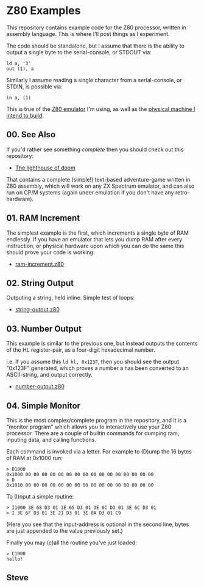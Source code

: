 # Z80 Examples

This repository contains example code for the Z80 processor, written in assembly language.  This is where I'll post things as I experiment.

The code should be standalone, but I assume that there is the ability to output a single byte to the serial-console, or STDOUT via:

    ld a, '3'
    out (1), a

Similarly I assume reading a single character from a serial-console, or STDIN, is possible via:

    in a, (1)

This is true of the [Z80 emulator](https://github.com/skx/z80emulater/) I'm using, as well as the [physical machine I intend to build](https://blog.steve.fi/tags/z80/).


## 00.  See Also

If you'd rather see something _complete_ then you should check out this repository:

* [The lighthouse of doom](https://github.com/skx/lighthouse-of-doom)

That contains a complete (simple!) text-based adventure-game written in Z80 assembly, which will work on any ZX Spectrum emulator, and can also run on CP/M systems (again under emulation if you don't have any retro-hardware).


## 01.  RAM Increment

The simplest example is the first, which increments a single byte of RAM endlessly.  If you have an emulator that lets you dump RAM after every instruction, or physical hardware upon which you can do the same this should prove your code is working:

* [ram-increment.z80](ram-increment.z80)


## 02. String Output

Outputing a string, held inline.  Simple test of loops:

* [string-output.z80](string-output.z80)


## 03. Number Output

This example is similar to the previous one, but instead outputs the contents of the HL register-pair, as a four-digit hexadecimal number.

i.e. If you assume this `ld hl, 0x123F`, then you should see the output "0x123F" generated, which proves a number a has been converted to an ASCII-string, and output correctly.

* [number-output.z80](number-output.z80)


## 04. Simple Monitor

This is the most complex/complete program in the repository, and it is a "monitor program" which allows you to interactively use your Z80 processor.  There are a couple of builtin commands for dumping ram, inputing data, and calling functions.

Each command is invoked via a letter.  For example to (D)ump the 16 bytes of RAM at 0x1000 run:

```
> D1000
0x1000 00 00 00 00 00 00 00 00 00 00 00 00 00 00 00 00
> D
0x1010 00 00 00 00 00 00 00 00 00 00 00 00 00 00 00 00
```

To (I)nput a simple routine:

```
> I1000 3E 68 D3 01 3E 65 D3 01 3E 6C D3 01 3E 6C D3 01
> I 3E 6F D3 01 3E 21 D3 01 3E 0A D3 01 C9
```

(Here you see that the input-address is optional in the second line, bytes are just appended to the value previously set.)

Finally you may (c)all the routine you've just loaded:

```
> C1000
hello!
```

Steve
--
